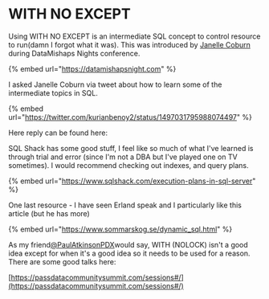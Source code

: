 # WITH NO EXCEPT

Using WITH NO EXCEPT is an intermediate SQL concept to control resource to run(damn I forgot what it was). This was introduced by [Janelle Coburn](https://twitter.com/janelle\_coburn) during DataMishaps Nights conference.



{% embed url="https://datamishapsnight.com" %}

I asked Janelle Coburn via tweet about how to learn some of the intermediate topics in SQL.&#x20;



{% embed url="https://twitter.com/kurianbenoy2/status/1497031795988074497" %}

Here reply can be found here:

SQL Shack has some good stuff, I feel like so much of what I've learned is through trial and error (since I'm not a DBA but I've played one on TV sometimes). I would recommend checking out indexes, and query plans.

{% embed url="https://www.sqlshack.com/execution-plans-in-sql-server" %}

One last resource - I have seen Erland speak and I particularly like this article (but he has more)

{% embed url="https://www.sommarskog.se/dynamic_sql.html" %}

As my friend[@PaulAtkinsonPDX](https://twitter.com/PaulAtkinsonPDX)would say, WITH (NOLOCK) isn't a good idea except for when it's a good idea so it needs to be used for a reason. There are some good talks here:



[https://passdatacommunitysummit.com/sessions#/](https://passdatacommunitysummit.com/sessions#/)
